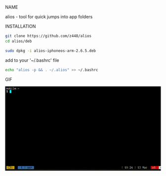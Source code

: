 NAME

alios - tool for quick jumps into app folders


INSTALLATION

```bash
git clone https://github.com/z448/alios
cd alios/deb
```

```bash
sudo dpkg -i alios-iphoneos-arm-2.6.5.deb
```

add to your '~/.bashrc' file

```bash
echo "alios -p && . ~/.alios" >> ~/.bashrc
```

GIF

![alios](https://raw.githubusercontent.com/z448/alios/master/alios.gif)

